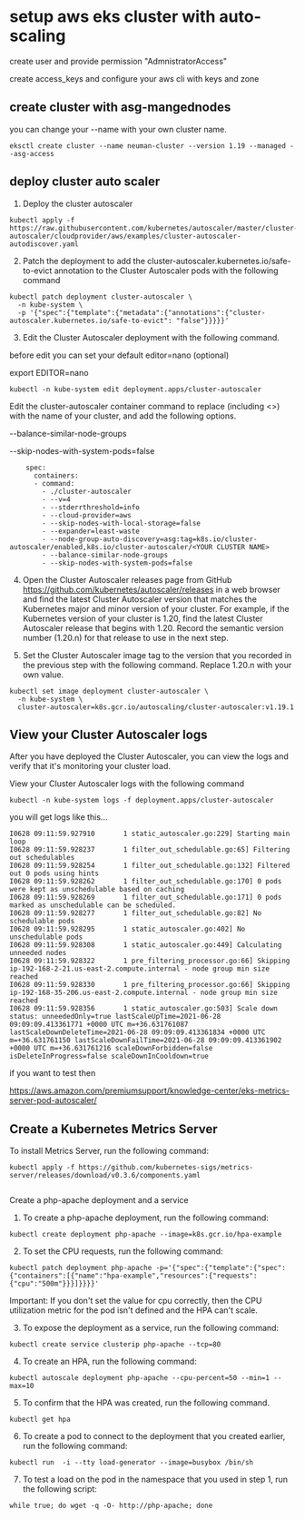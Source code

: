 # setup aws eks cluster with auto-scaling

create user and provide permission "AdmnistratorAccess"

create access_keys and configure your aws cli with keys and zone

## create cluster with asg-mangednodes
you can change your --name with your own cluster name.

```
eksctl create cluster --name neuman-cluster --version 1.19 --managed --asg-access

```

## deploy cluster auto scaler
1. Deploy the cluster autoscaler

```
kubectl apply -f https://raw.githubusercontent.com/kubernetes/autoscaler/master/cluster-autoscaler/cloudprovider/aws/examples/cluster-autoscaler-autodiscover.yaml

```
2. Patch the deployment to add the cluster-autoscaler.kubernetes.io/safe-to-evict annotation to the Cluster Autoscaler pods with the following command

```
kubectl patch deployment cluster-autoscaler \
  -n kube-system \
  -p '{"spec":{"template":{"metadata":{"annotations":{"cluster-autoscaler.kubernetes.io/safe-to-evict": "false"}}}}}'

```
3. Edit the Cluster Autoscaler deployment with the following command.

before edit you can set your default  editor=nano (optional)

export EDITOR=nano

```
kubectl -n kube-system edit deployment.apps/cluster-autoscaler

```
Edit the cluster-autoscaler container command to replace <YOUR CLUSTER NAME> (including <>) with the name of your cluster, and add the following options.

--balance-similar-node-groups

--skip-nodes-with-system-pods=false

```
    spec:
      containers:
      - command:
        - ./cluster-autoscaler
        - --v=4
        - --stderrthreshold=info
        - --cloud-provider=aws
        - --skip-nodes-with-local-storage=false
        - --expander=least-waste
        - --node-group-auto-discovery=asg:tag=k8s.io/cluster-autoscaler/enabled,k8s.io/cluster-autoscaler/<YOUR CLUSTER NAME>
        - --balance-similar-node-groups
        - --skip-nodes-with-system-pods=false

```
4. Open the Cluster Autoscaler releases page from GitHub https://github.com/kubernetes/autoscaler/releases in a web browser and find the latest Cluster Autoscaler version that matches the Kubernetes major and minor version of your cluster. For example, if the Kubernetes version of your cluster is 1.20, find the latest Cluster Autoscaler release that begins with 1.20. Record the semantic version number (1.20.n) for that release to use in the next step.

5. Set the Cluster Autoscaler image tag to the version that you recorded in the previous step with the following command. Replace 1.20.n with your own value.

```
kubectl set image deployment cluster-autoscaler \
  -n kube-system \
  cluster-autoscaler=k8s.gcr.io/autoscaling/cluster-autoscaler:v1.19.1

```
## View your Cluster Autoscaler logs
After you have deployed the Cluster Autoscaler, you can view the logs and verify that it's monitoring your cluster load.

View your Cluster Autoscaler logs with the following command

```
kubectl -n kube-system logs -f deployment.apps/cluster-autoscaler

```
you will get logs like this...

```
I0628 09:11:59.927910       1 static_autoscaler.go:229] Starting main loop
I0628 09:11:59.928237       1 filter_out_schedulable.go:65] Filtering out schedulables
I0628 09:11:59.928254       1 filter_out_schedulable.go:132] Filtered out 0 pods using hints
I0628 09:11:59.928262       1 filter_out_schedulable.go:170] 0 pods were kept as unschedulable based on caching
I0628 09:11:59.928269       1 filter_out_schedulable.go:171] 0 pods marked as unschedulable can be scheduled.
I0628 09:11:59.928277       1 filter_out_schedulable.go:82] No schedulable pods
I0628 09:11:59.928295       1 static_autoscaler.go:402] No unschedulable pods
I0628 09:11:59.928308       1 static_autoscaler.go:449] Calculating unneeded nodes
I0628 09:11:59.928322       1 pre_filtering_processor.go:66] Skipping ip-192-168-2-21.us-east-2.compute.internal - node group min size reached
I0628 09:11:59.928330       1 pre_filtering_processor.go:66] Skipping ip-192-168-35-206.us-east-2.compute.internal - node group min size reached
I0628 09:11:59.928356       1 static_autoscaler.go:503] Scale down status: unneededOnly=true lastScaleUpTime=2021-06-28 09:09:09.413361771 +0000 UTC m=+36.631761087 lastScaleDownDeleteTime=2021-06-28 09:09:09.413361834 +0000 UTC m=+36.631761150 lastScaleDownFailTime=2021-06-28 09:09:09.413361902 +0000 UTC m=+36.631761216 scaleDownForbidden=false isDeleteInProgress=false scaleDownInCooldown=true
```

if you want to test then 

https://aws.amazon.com/premiumsupport/knowledge-center/eks-metrics-server-pod-autoscaler/

## Create a Kubernetes Metrics Server

To install Metrics Server, run the following command:

```
kubectl apply -f https://github.com/kubernetes-sigs/metrics-server/releases/download/v0.3.6/components.yaml


```

Create a php-apache deployment and a service

1.    To create a php-apache deployment, run the following command:

```
kubectl create deployment php-apache --image=k8s.gcr.io/hpa-example
```

2.    To set the CPU requests, run the following command:

```
kubectl patch deployment php-apache -p='{"spec":{"template":{"spec":{"containers":[{"name":"hpa-example","resources":{"requests":{"cpu":"500m"}}}]}}}}'

```
Important: If you don't set the value for cpu correctly, then the CPU utilization metric for the pod isn't defined and the HPA can't scale.

3.    To expose the deployment as a service, run the following command:
```
kubectl create service clusterip php-apache --tcp=80
```
4.    To create an HPA, run the following command:

```
kubectl autoscale deployment php-apache --cpu-percent=50 --min=1 --max=10

```
5.    To confirm that the HPA was created, run the following command.

```
kubectl get hpa
```
6.    To create a pod to connect to the deployment that you created earlier, run the following command:

```
kubectl run  -i --tty load-generator --image=busybox /bin/sh
```
7.    To test a load on the pod in the namespace that you used in step 1, run the following script:

```
while true; do wget -q -O- http://php-apache; done

```